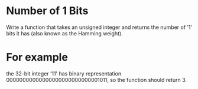 # Number of 1 Bits

Write a function that takes an unsigned integer and returns the number of ’1'
bits it has (also known as the Hamming weight).

# For example 

the 32-bit integer ’11' has binary representation
00000000000000000000000000001011, so the function should return 3.
